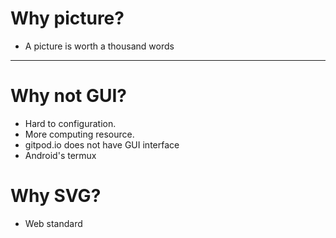 
# Why picture?

- A picture is worth a thousand words

---

# Why not GUI?

- Hard to configuration.
- More computing resource.
- gitpod.io does not have GUI interface
- Android's termux

# Why SVG?

- Web standard

